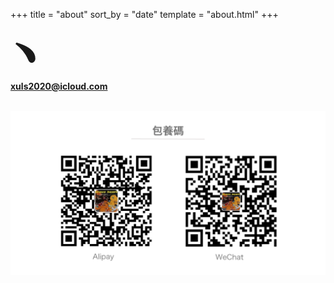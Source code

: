 +++
title = "about"
sort_by = "date"
template = "about.html"
+++


<div style="font-size:3rem;">
  ﹅
</div>

**xuls2020@icloud.com**

<br/>

<img src="/images/pay.png" width=600 />

